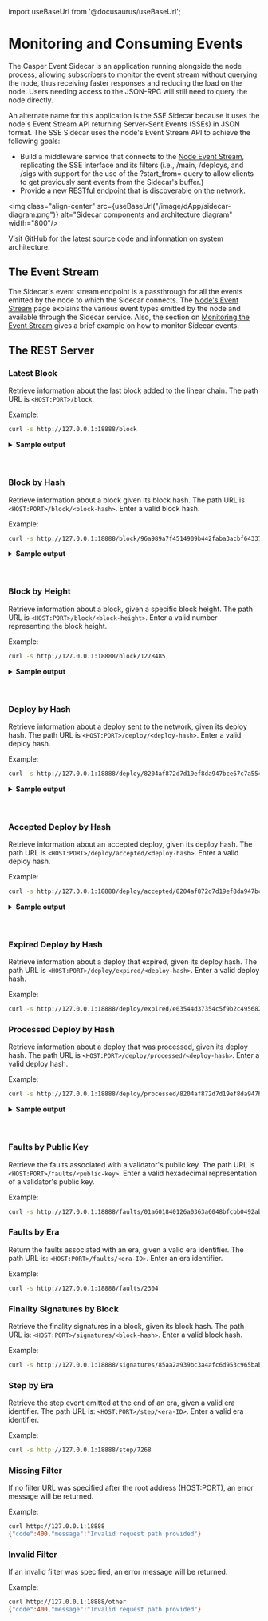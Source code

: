 
import useBaseUrl from '@docusaurus/useBaseUrl';

# Monitoring and Consuming Events

The Casper Event Sidecar is an application running alongside the node process, allowing subscribers to monitor the event stream without querying the node, thus receiving faster responses and reducing the load on the node. Users needing access to the JSON-RPC will still need to query the node directly. 

An alternate name for this application is the SSE Sidecar because it uses the node's Event Stream API returning Server-Sent Events (SSEs) in JSON format. The SSE Sidecar uses the node's Event Stream API to achieve the following goals: 

- Build a middleware service that connects to the [Node Event Stream](../../operators/node-events.md), replicating the SSE interface and its filters (i.e., /main, /deploys, and /sigs with support for the use of the ?start_from= query to allow clients to get previously sent events from the Sidecar's buffer.) 
- Provide a new [RESTful endpoint](#the-rest-server) that is discoverable on the network.

<img class="align-center" src={useBaseUrl("/image/dApp/sidecar-diagram.png")} alt="Sidecar components and architecture diagram" width="800"/>

Visit GitHub for the latest source code and information on system architecture.
<!-- TODO Link GitHub to the event sidecar repo -->
<!-- TODO Link "system architecture" to the event sidecar repo#system-components--architecture documentation -->

## The Event Stream

The Sidecar's event stream endpoint is a passthrough for all the events emitted by the node to which the Sidecar connects. The [Node's Event Stream](../../operators/node-events.md) page explains the various event types emitted by the node and available through the Sidecar service. Also, the section on [Monitoring the Event Stream](../../operators/event-sidecar.md/#monitoring-the-event-stream) gives a brief example on how to monitor Sidecar events.

## The REST Server

### Latest Block

Retrieve information about the last block added to the linear chain.
The path URL is `<HOST:PORT>/block`.

Example:

```bash
curl -s http://127.0.0.1:18888/block
```

<details> 
<summary><b>Sample output</b></summary>

```bash
{"block_hash":"95b0d7b7e94eb79a7d2c79f66e2324474fc8f54536b9e6b447413fa6d00c2581","block":{"hash":"95b0d7b7e94eb79a7d2c79f66e2324474fc8f54536b9e6b447413fa6d00c2581","header":{"parent_hash":"48a99605ed4d1b27f9ddf8a1a0819c576bec57dd7a1b105247e48a5165b4194b","state_root_hash":"8d439b84b62e0a30f8e115047ce31c5ddeb30bd46eba3de9715412c2979be26e","body_hash":"b34c6c6ea69669597578a1912548ef823f627fe667ddcdb6bcd000acd27c7a2f","random_bit":true,"accumulated_seed":"058b14c76832b32e8cd00750e767c60f407fb13b3b0c1e63aea2d6526202924d","era_end":null,"timestamp":"2022-11-20T12:44:22.912Z","era_id":7173,"height":1277846,"protocol_version":"1.4.8"},"body":{"proposer":"0169e1552a97843ff2ef4318e8a028a9f4ed0c16b3d96f6a6eee21e6ca0d4022bc","deploy_hashes":[],"transfer_hashes":["d2193e27d6f269a6f4e0ede0cca805baa861d553df8c9f438cc7af56acf40c2b"]},"proofs":[]}}
```

</details>
<br></br>


### Block by Hash

Retrieve information about a block given its block hash.
The path URL is `<HOST:PORT>/block/<block-hash>`. Enter a valid block hash. 

Example:

```bash
curl -s http://127.0.0.1:18888/block/96a989a7f4514909b442faba3acbf643378fb7f57f9c9e32013fdfad64e3c8a5
```

<details> 
<summary><b>Sample output</b></summary>

```bash
{"block_hash":"96a989a7f4514909b442faba3acbf643378fb7f57f9c9e32013fdfad64e3c8a5","block":{"hash":"96a989a7f4514909b442faba3acbf643378fb7f57f9c9e32013fdfad64e3c8a5","header":{"parent_hash":"8f29120995ae6942d1a48cc4ac8dc3be5de5886f1fb53140356c907f1a70d7ef","state_root_hash":"c8964dddfe3660f481f750c5acd776fe7e08c1e168a4184707d07da6bac5397c","body_hash":"31984faf50cfb2b96774e388a16407cbf362b66d22e1d55201cc0709fa3e1803","random_bit":false,"accumulated_seed":"5ce60583fc1a8b3da07900b7223636eadd97ea8eef6abec28cdbe4b3326c1d6c","era_end":null,"timestamp":"2022-11-20T18:36:05.504Z","era_id":7175,"height":1278485,"protocol_version":"1.4.8"},"body":{"proposer":"017de9688caedd0718baed968179ddbe0b0532a8ef0a9a1cb9dfabe9b0f6016fa8","deploy_hashes":[],"transfer_hashes":[]},"proofs":[]}}
```
</details>
<br></br>

### Block by Height

Retrieve information about a block, given a specific block height.
The path URL is `<HOST:PORT>/block/<block-height>`. Enter a valid number representing the block height.

Example:

```bash
curl -s http://127.0.0.1:18888/block/1278485
```

<details> 
<summary><b>Sample output</b></summary>

```bash
{"block_hash":"96a989a7f4514909b442faba3acbf643378fb7f57f9c9e32013fdfad64e3c8a5","block":{"hash":"96a989a7f4514909b442faba3acbf643378fb7f57f9c9e32013fdfad64e3c8a5","header":{"parent_hash":"8f29120995ae6942d1a48cc4ac8dc3be5de5886f1fb53140356c907f1a70d7ef","state_root_hash":"c8964dddfe3660f481f750c5acd776fe7e08c1e168a4184707d07da6bac5397c","body_hash":"31984faf50cfb2b96774e388a16407cbf362b66d22e1d55201cc0709fa3e1803","random_bit":false,"accumulated_seed":"5ce60583fc1a8b3da07900b7223636eadd97ea8eef6abec28cdbe4b3326c1d6c","era_end":null,"timestamp":"2022-11-20T18:36:05.504Z","era_id":7175,"height":1278485,"protocol_version":"1.4.8"},"body":{"proposer":"017de9688caedd0718baed968179ddbe0b0532a8ef0a9a1cb9dfabe9b0f6016fa8","deploy_hashes":[],"transfer_hashes":[]},"proofs":[]}}
```
</details>
<br></br>

### Deploy by Hash

Retrieve information about a deploy sent to the network, given its deploy hash.
The path URL is `<HOST:PORT>/deploy/<deploy-hash>`. Enter a valid deploy hash. 

Example:

```bash
curl -s http://127.0.0.1:18888/deploy/8204af872d7d19ef8da947bce67c7a55449bc4e2aa12d2756e9ec7472b4854f7
```

<details> 
<summary><b>Sample output</b></summary>

```bash
{"deploy_hash":"8204af872d7d19ef8da947bce67c7a55449bc4e2aa12d2756e9ec7472b4854f7","deploy_accepted":{"hash":"8204af872d7d19ef8da947bce67c7a55449bc4e2aa12d2756e9ec7472b4854f7","header":{"account":"01786c83c59eba29e1f4ae4ee601040970665a816ac5bf856108222b72723f782a","timestamp":"2022-11-20T22:33:59.786Z","ttl":"1h","gas_price":1,"body_hash":"c0c3dedaaac4c962a966376c124cf2225df9c8efce4c2af05c4181be661f41aa","dependencies":[],"chain_name":"casper"},"payment":{"ModuleBytes":{"module_bytes":"","args":[["amount",{"cl_type":"U512","bytes":"0410200395","parsed":"2500010000"}]]}},"session":{"StoredContractByHash":{"hash":"ccb576d6ce6dec84a551e48f0d0b7af89ddba44c7390b690036257a04a3ae9ea","entry_point":"add_bid","args":[["public_key",{"cl_type":"PublicKey","bytes":"01786c83c59eba29e1f4ae4ee601040970665a816ac5bf856108222b72723f782a","parsed":"01786c83c59eba29e1f4ae4ee601040970665a816ac5bf856108222b72723f782a"}],["amount",{"cl_type":"U512","bytes":"05008aa69516","parsed":"97000000000"}],["delegation_rate",{"cl_type":"U8","bytes":"00","parsed":0}]]}},"approvals":[{"signer":"01786c83c59eba29e1f4ae4ee601040970665a816ac5bf856108222b72723f782a","signature":"01a7ff7affdc13fac7436acf1b6d7c2282fff0f9185ebe1ce97f2e510b20d0375ad07eaca46f8d72f342e7b9e50a39c2eaf75da0c63365abfd526bbaffa4d33f02"}]},"deploy_processed":{"deploy_hash":"8204af872d7d19ef8da947bce67c7a55449bc4e2aa12d2756e9ec7472b4854f7","account":"01786c83c59eba29e1f4ae4ee601040970665a816ac5bf856108222b72723f782a","timestamp":"2022-11-20T22:33:59.786Z","ttl":"1h","dependencies":[],"block_hash":"2caea6929fe4bd615f5c7451ecddc607a99d7512c85add4fe816bd4ee88fce63","execution_result":{"Success":{"effect":{"operations":[],"transforms":[{"key":"hash-d2469afeb99130f0be7c9ce230a84149e6d756e306ef8cf5b8a49d5182e41676","transform":"Identity"},{"key":"hash-d63c44078a1931b5dc4b80a7a0ec586164fd0470ce9f8b23f6d93b9e86c5944d","transform":"Identity"},{"key":"hash-7cc1b1db4e08bbfe7bacf8e1ad828a5d9bcccbb33e55d322808c3a88da53213a","transform":"Identity"},{"key":"hash-4475016098705466254edd18d267a9dad43e341d4dafadb507d0fe3cf2d4a74b","transform":"Identity"},{"key":"balance-c182f2fafc6eb59306f971a3d3ad06e4ffa09364ca9de2fc48d123e40da243cd","transform":"Identity"},{"key":"balance-fe327f9815a1d016e1143db85e25a86341883949fd75ac1c1e7408a26c5b62ef","transform":"Identity"},{"key":"balance-c182f2fafc6eb59306f971a3d3ad06e4ffa09364ca9de2fc48d123e40da243cd","transform":{"WriteCLValue":{"cl_type":"U512","bytes":"05f0c773b316","parsed":"97499990000"}}},{"key":"balance-fe327f9815a1d016e1143db85e25a86341883949fd75ac1c1e7408a26c5b62ef","transform":{"AddUInt512":"2500010000"}},{"key":"hash-ccb576d6ce6dec84a551e48f0d0b7af89ddba44c7390b690036257a04a3ae9ea","transform":"Identity"},{"key":"hash-86f2d45f024d7bb7fb5266b2390d7c253b588a0a16ebd946a60cb4314600af74","transform":"Identity"},{"key":"hash-7cc1b1db4e08bbfe7bacf8e1ad828a5d9bcccbb33e55d322808c3a88da53213a","transform":"Identity"},{"key":"hash-4475016098705466254edd18d267a9dad43e341d4dafadb507d0fe3cf2d4a74b","transform":"Identity"},{"key":"uref-3d52e976454512999aee042c3c298474a9d3fa98db80879052465c8a4c57c915-000","transform":{"WriteCLValue":{"cl_type":"Unit","bytes":"","parsed":null}}},{"key":"balance-3d52e976454512999aee042c3c298474a9d3fa98db80879052465c8a4c57c915","transform":{"WriteCLValue":{"cl_type":"U512","bytes":"00","parsed":"0"}}},{"key":"hash-7cc1b1db4e08bbfe7bacf8e1ad828a5d9bcccbb33e55d322808c3a88da53213a","transform":"Identity"},{"key":"hash-4475016098705466254edd18d267a9dad43e341d4dafadb507d0fe3cf2d4a74b","transform":"Identity"},{"key":"balance-c182f2fafc6eb59306f971a3d3ad06e4ffa09364ca9de2fc48d123e40da243cd","transform":"Identity"},{"key":"balance-3d52e976454512999aee042c3c298474a9d3fa98db80879052465c8a4c57c915","transform":"Identity"},{"key":"balance-c182f2fafc6eb59306f971a3d3ad06e4ffa09364ca9de2fc48d123e40da243cd","transform":{"WriteCLValue":{"cl_type":"U512","bytes":"04f03dcd1d","parsed":"499990000"}}},{"key":"balance-3d52e976454512999aee042c3c298474a9d3fa98db80879052465c8a4c57c915","transform":{"AddUInt512":"97000000000"}},{"key":"transfer-1e75292a29d210326d8845082b302037300eac92c7d2612790ca3ab1a62e570d","transform":{"WriteTransfer":{"deploy_hash":"8204af872d7d19ef8da947bce67c7a55449bc4e2aa12d2756e9ec7472b4854f7","from":"account-hash-eb1dd0668899cf6b35cf99f5d4a7d3ea05acf352f75d14075982e0aebc099776","to":"account-hash-6174cf2e6f8fed1715c9a3bace9c50bfe572eecb763b0ed3f644532616452008","source":"uref-c182f2fafc6eb59306f971a3d3ad06e4ffa09364ca9de2fc48d123e40da243cd-007","target":"uref-3d52e976454512999aee042c3c298474a9d3fa98db80879052465c8a4c57c915-007","amount":"97000000000","gas":"0","id":null}}},{"key":"bid-eb1dd0668899cf6b35cf99f5d4a7d3ea05acf352f75d14075982e0aebc099776","transform":{"WriteBid":{"validator_public_key":"01786c83c59eba29e1f4ae4ee601040970665a816ac5bf856108222b72723f782a","bonding_purse":"uref-3d52e976454512999aee042c3c298474a9d3fa98db80879052465c8a4c57c915-007","staked_amount":"97000000000","delegation_rate":0,"vesting_schedule":null,"delegators":{},"inactive":false}}},{"key":"deploy-8204af872d7d19ef8da947bce67c7a55449bc4e2aa12d2756e9ec7472b4854f7","transform":{"WriteDeployInfo":{"deploy_hash":"8204af872d7d19ef8da947bce67c7a55449bc4e2aa12d2756e9ec7472b4854f7","transfers":["transfer-1e75292a29d210326d8845082b302037300eac92c7d2612790ca3ab1a62e570d"],"from":"account-hash-eb1dd0668899cf6b35cf99f5d4a7d3ea05acf352f75d14075982e0aebc099776","source":"uref-c182f2fafc6eb59306f971a3d3ad06e4ffa09364ca9de2fc48d123e40da243cd-007","gas":"2500000000"}}},{"key":"hash-d2469afeb99130f0be7c9ce230a84149e6d756e306ef8cf5b8a49d5182e41676","transform":"Identity"},{"key":"hash-d63c44078a1931b5dc4b80a7a0ec586164fd0470ce9f8b23f6d93b9e86c5944d","transform":"Identity"},{"key":"balance-fe327f9815a1d016e1143db85e25a86341883949fd75ac1c1e7408a26c5b62ef","transform":"Identity"},{"key":"hash-d2469afeb99130f0be7c9ce230a84149e6d756e306ef8cf5b8a49d5182e41676","transform":"Identity"},{"key":"hash-7cc1b1db4e08bbfe7bacf8e1ad828a5d9bcccbb33e55d322808c3a88da53213a","transform":"Identity"},{"key":"hash-4475016098705466254edd18d267a9dad43e341d4dafadb507d0fe3cf2d4a74b","transform":"Identity"},{"key":"balance-fe327f9815a1d016e1143db85e25a86341883949fd75ac1c1e7408a26c5b62ef","transform":"Identity"},{"key":"balance-8c2ffb7e82c5a323a4e50f6eea9a080feb89c71bb2db001bde7449e13328c0dc","transform":"Identity"},{"key":"balance-fe327f9815a1d016e1143db85e25a86341883949fd75ac1c1e7408a26c5b62ef","transform":{"WriteCLValue":{"cl_type":"U512","bytes":"00","parsed":"0"}}},{"key":"balance-8c2ffb7e82c5a323a4e50f6eea9a080feb89c71bb2db001bde7449e13328c0dc","transform":{"AddUInt512":"2500010000"}}]},"transfers":["transfer-1e75292a29d210326d8845082b302037300eac92c7d2612790ca3ab1a62e570d"],"cost":"2500000000"}}},"deploy_expired":false}
```
</details>
<br></br>

### Accepted Deploy by Hash

Retrieve information about an accepted deploy, given its deploy hash.
The path URL is `<HOST:PORT>/deploy/accepted/<deploy-hash>`. Enter a valid deploy hash.

Example:

```bash
curl -s http://127.0.0.1:18888/deploy/accepted/8204af872d7d19ef8da947bce67c7a55449bc4e2aa12d2756e9ec7472b4854f7
```

<details> 
<summary><b>Sample output</b></summary>

```bash
{"hash":"8204af872d7d19ef8da947bce67c7a55449bc4e2aa12d2756e9ec7472b4854f7","header":{"account":"01786c83c59eba29e1f4ae4ee601040970665a816ac5bf856108222b72723f782a","timestamp":"2022-11-20T22:33:59.786Z","ttl":"1h","gas_price":1,"body_hash":"c0c3dedaaac4c962a966376c124cf2225df9c8efce4c2af05c4181be661f41aa","dependencies":[],"chain_name":"casper"},"payment":{"ModuleBytes":{"module_bytes":"","args":[["amount",{"cl_type":"U512","bytes":"0410200395","parsed":"2500010000"}]]}},"session":{"StoredContractByHash":{"hash":"ccb576d6ce6dec84a551e48f0d0b7af89ddba44c7390b690036257a04a3ae9ea","entry_point":"add_bid","args":[["public_key",{"cl_type":"PublicKey","bytes":"01786c83c59eba29e1f4ae4ee601040970665a816ac5bf856108222b72723f782a","parsed":"01786c83c59eba29e1f4ae4ee601040970665a816ac5bf856108222b72723f782a"}],["amount",{"cl_type":"U512","bytes":"05008aa69516","parsed":"97000000000"}],["delegation_rate",{"cl_type":"U8","bytes":"00","parsed":0}]]}},"approvals":[{"signer":"01786c83c59eba29e1f4ae4ee601040970665a816ac5bf856108222b72723f782a","signature":"01a7ff7affdc13fac7436acf1b6d7c2282fff0f9185ebe1ce97f2e510b20d0375ad07eaca46f8d72f342e7b9e50a39c2eaf75da0c63365abfd526bbaffa4d33f02"}]}
```
</details>
<br></br>


### Expired Deploy by Hash

Retrieve information about a deploy that expired, given its deploy hash.
The path URL is `<HOST:PORT>/deploy/expired/<deploy-hash>`. Enter a valid deploy hash.

Example:

```bash
curl -s http://127.0.0.1:18888/deploy/expired/e03544d37354c5f9b2c4956826d32f8e44198f94fb6752e87f422fe3071ab58a
```

### Processed Deploy by Hash

Retrieve information about a deploy that was processed, given its deploy hash.
The path URL is `<HOST:PORT>/deploy/processed/<deploy-hash>`. Enter a valid deploy hash.

Example:

```bash
curl -s http://127.0.0.1:18888/deploy/processed/8204af872d7d19ef8da947bce67c7a55449bc4e2aa12d2756e9ec7472b4854f7
```

<details> 
<summary><b>Sample output</b></summary>

```bash
{"deploy_hash":"8204af872d7d19ef8da947bce67c7a55449bc4e2aa12d2756e9ec7472b4854f7","account":"01786c83c59eba29e1f4ae4ee601040970665a816ac5bf856108222b72723f782a","timestamp":"2022-11-20T22:33:59.786Z","ttl":"1h","dependencies":[],"block_hash":"2caea6929fe4bd615f5c7451ecddc607a99d7512c85add4fe816bd4ee88fce63","execution_result":{"Success":{"effect":{"operations":[],"transforms":[{"key":"hash-d2469afeb99130f0be7c9ce230a84149e6d756e306ef8cf5b8a49d5182e41676","transform":"Identity"},{"key":"hash-d63c44078a1931b5dc4b80a7a0ec586164fd0470ce9f8b23f6d93b9e86c5944d","transform":"Identity"},{"key":"hash-7cc1b1db4e08bbfe7bacf8e1ad828a5d9bcccbb33e55d322808c3a88da53213a","transform":"Identity"},{"key":"hash-4475016098705466254edd18d267a9dad43e341d4dafadb507d0fe3cf2d4a74b","transform":"Identity"},{"key":"balance-c182f2fafc6eb59306f971a3d3ad06e4ffa09364ca9de2fc48d123e40da243cd","transform":"Identity"},{"key":"balance-fe327f9815a1d016e1143db85e25a86341883949fd75ac1c1e7408a26c5b62ef","transform":"Identity"},{"key":"balance-c182f2fafc6eb59306f971a3d3ad06e4ffa09364ca9de2fc48d123e40da243cd","transform":{"WriteCLValue":{"cl_type":"U512","bytes":"05f0c773b316","parsed":"97499990000"}}},{"key":"balance-fe327f9815a1d016e1143db85e25a86341883949fd75ac1c1e7408a26c5b62ef","transform":{"AddUInt512":"2500010000"}},{"key":"hash-ccb576d6ce6dec84a551e48f0d0b7af89ddba44c7390b690036257a04a3ae9ea","transform":"Identity"},{"key":"hash-86f2d45f024d7bb7fb5266b2390d7c253b588a0a16ebd946a60cb4314600af74","transform":"Identity"},{"key":"hash-7cc1b1db4e08bbfe7bacf8e1ad828a5d9bcccbb33e55d322808c3a88da53213a","transform":"Identity"},{"key":"hash-4475016098705466254edd18d267a9dad43e341d4dafadb507d0fe3cf2d4a74b","transform":"Identity"},{"key":"uref-3d52e976454512999aee042c3c298474a9d3fa98db80879052465c8a4c57c915-000","transform":{"WriteCLValue":{"cl_type":"Unit","bytes":"","parsed":null}}},{"key":"balance-3d52e976454512999aee042c3c298474a9d3fa98db80879052465c8a4c57c915","transform":{"WriteCLValue":{"cl_type":"U512","bytes":"00","parsed":"0"}}},{"key":"hash-7cc1b1db4e08bbfe7bacf8e1ad828a5d9bcccbb33e55d322808c3a88da53213a","transform":"Identity"},{"key":"hash-4475016098705466254edd18d267a9dad43e341d4dafadb507d0fe3cf2d4a74b","transform":"Identity"},{"key":"balance-c182f2fafc6eb59306f971a3d3ad06e4ffa09364ca9de2fc48d123e40da243cd","transform":"Identity"},{"key":"balance-3d52e976454512999aee042c3c298474a9d3fa98db80879052465c8a4c57c915","transform":"Identity"},{"key":"balance-c182f2fafc6eb59306f971a3d3ad06e4ffa09364ca9de2fc48d123e40da243cd","transform":{"WriteCLValue":{"cl_type":"U512","bytes":"04f03dcd1d","parsed":"499990000"}}},{"key":"balance-3d52e976454512999aee042c3c298474a9d3fa98db80879052465c8a4c57c915","transform":{"AddUInt512":"97000000000"}},{"key":"transfer-1e75292a29d210326d8845082b302037300eac92c7d2612790ca3ab1a62e570d","transform":{"WriteTransfer":{"deploy_hash":"8204af872d7d19ef8da947bce67c7a55449bc4e2aa12d2756e9ec7472b4854f7","from":"account-hash-eb1dd0668899cf6b35cf99f5d4a7d3ea05acf352f75d14075982e0aebc099776","to":"account-hash-6174cf2e6f8fed1715c9a3bace9c50bfe572eecb763b0ed3f644532616452008","source":"uref-c182f2fafc6eb59306f971a3d3ad06e4ffa09364ca9de2fc48d123e40da243cd-007","target":"uref-3d52e976454512999aee042c3c298474a9d3fa98db80879052465c8a4c57c915-007","amount":"97000000000","gas":"0","id":null}}},{"key":"bid-eb1dd0668899cf6b35cf99f5d4a7d3ea05acf352f75d14075982e0aebc099776","transform":{"WriteBid":{"validator_public_key":"01786c83c59eba29e1f4ae4ee601040970665a816ac5bf856108222b72723f782a","bonding_purse":"uref-3d52e976454512999aee042c3c298474a9d3fa98db80879052465c8a4c57c915-007","staked_amount":"97000000000","delegation_rate":0,"vesting_schedule":null,"delegators":{},"inactive":false}}},{"key":"deploy-8204af872d7d19ef8da947bce67c7a55449bc4e2aa12d2756e9ec7472b4854f7","transform":{"WriteDeployInfo":{"deploy_hash":"8204af872d7d19ef8da947bce67c7a55449bc4e2aa12d2756e9ec7472b4854f7","transfers":["transfer-1e75292a29d210326d8845082b302037300eac92c7d2612790ca3ab1a62e570d"],"from":"account-hash-eb1dd0668899cf6b35cf99f5d4a7d3ea05acf352f75d14075982e0aebc099776","source":"uref-c182f2fafc6eb59306f971a3d3ad06e4ffa09364ca9de2fc48d123e40da243cd-007","gas":"2500000000"}}},{"key":"hash-d2469afeb99130f0be7c9ce230a84149e6d756e306ef8cf5b8a49d5182e41676","transform":"Identity"},{"key":"hash-d63c44078a1931b5dc4b80a7a0ec586164fd0470ce9f8b23f6d93b9e86c5944d","transform":"Identity"},{"key":"balance-fe327f9815a1d016e1143db85e25a86341883949fd75ac1c1e7408a26c5b62ef","transform":"Identity"},{"key":"hash-d2469afeb99130f0be7c9ce230a84149e6d756e306ef8cf5b8a49d5182e41676","transform":"Identity"},{"key":"hash-7cc1b1db4e08bbfe7bacf8e1ad828a5d9bcccbb33e55d322808c3a88da53213a","transform":"Identity"},{"key":"hash-4475016098705466254edd18d267a9dad43e341d4dafadb507d0fe3cf2d4a74b","transform":"Identity"},{"key":"balance-fe327f9815a1d016e1143db85e25a86341883949fd75ac1c1e7408a26c5b62ef","transform":"Identity"},{"key":"balance-8c2ffb7e82c5a323a4e50f6eea9a080feb89c71bb2db001bde7449e13328c0dc","transform":"Identity"},{"key":"balance-fe327f9815a1d016e1143db85e25a86341883949fd75ac1c1e7408a26c5b62ef","transform":{"WriteCLValue":{"cl_type":"U512","bytes":"00","parsed":"0"}}},{"key":"balance-8c2ffb7e82c5a323a4e50f6eea9a080feb89c71bb2db001bde7449e13328c0dc","transform":{"AddUInt512":"2500010000"}}]},"transfers":["transfer-1e75292a29d210326d8845082b302037300eac92c7d2612790ca3ab1a62e570d"],"cost":"2500000000"}}}
```

</details>
<br></br>

### Faults by Public Key

Retrieve the faults associated with a validator's public key.
The path URL is `<HOST:PORT>/faults/<public-key>`. Enter a valid hexadecimal representation of a validator's public key.

Example:

```bash
curl -s http://127.0.0.1:18888/faults/01a601840126a0363a6048bfcbb0492ab5a313a1a19dc4c695650d8f3b51302703
```

### Faults by Era

Return the faults associated with an era, given a valid era identifier.
The path URL is: `<HOST:PORT>/faults/<era-ID>`. Enter an era identifier.

Example:

```bash
curl -s http://127.0.0.1:18888/faults/2304
```

### Finality Signatures by Block

Retrieve the finality signatures in a block, given its block hash. 
The path URL is: `<HOST:PORT>/signatures/<block-hash>`. Enter a valid block hash.

Example:

```bash
curl -s http://127.0.0.1:18888/signatures/85aa2a939bc3a4afc6d953c965bab333bb5e53185b96bb07b52c295164046da2
```

### Step by Era

Retrieve the step event emitted at the end of an era, given a valid era identifier.
The path URL is: `<HOST:PORT>/step/<era-ID>`. Enter a valid era identifier.

Example:

```bash
curl -s http://127.0.0.1:18888/step/7268
```

### Missing Filter

If no filter URL was specified after the root address (HOST:PORT), an error message will be returned.

Example:

```bash
curl http://127.0.0.1:18888
{"code":400,"message":"Invalid request path provided"}
```

### Invalid Filter

If an invalid filter was specified, an error message will be returned.

Example:

```bash
curl http://127.0.0.1:18888/other
{"code":400,"message":"Invalid request path provided"}
```

